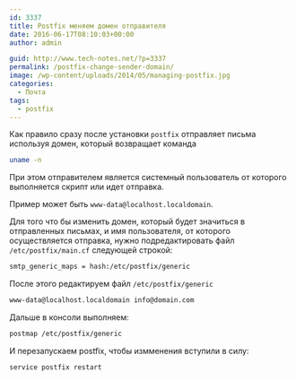 ```yaml
---
id: 3337
title: Postfix меняем домен отправителя
date: 2016-06-17T08:10:03+00:00
author: admin

guid: http://www.tech-notes.net/?p=3337
permalink: /postfix-change-sender-domain/
image: /wp-content/uploads/2014/05/managing-postfix.jpg
categories:
  - Почта
tags:
  - postfix
---
```

Как правило сразу после установки `postfix` отправляет письма используя домен, который возвращает команда

```bash
uname -n
```
При этом отправителем является системный пользователь от которого выполняется скрипт или идет отправка.

Пример может быть `www-data@localhost.localdomain`.

Для того что бы изменить домен, который будет значиться в отправленных письмах, и имя пользователя, от которого осуществляется отправка, нужно подредактировать файл `/etc/postfix/main.cf` следующей строкой:

```bash
smtp_generic_maps = hash:/etc/postfix/generic
```

После этого редактируем файл `/etc/postfix/generic`

```bash
www-data@localhost.localdomain info@domain.com
```

Дальше в консоли выполняем:

```bash
postmap /etc/postfix/generic
```

И перезапускаем postfix, чтобы измменения вступили в силу:

```bash
service postfix restart
```

